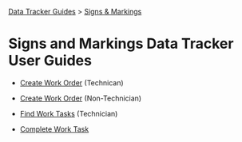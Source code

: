 [Data Tracker Guides](https://github.com/cityofaustin/data-tracker-guides]) > [Signs & Markings](https://github.com/cityofaustin/data-tracker-guides/tree/master/signsmarkings)

#  Signs and Markings Data Tracker User Guides

- [Create Work Order](https://github.com/cityofaustin/data-tracker-guides/blob/master/signsmarkings/create_work_order_tech.md) (Technican)

- [Create Work Order](https://github.com/cityofaustin/data-tracker-guides/blob/master/signsmarkings/create_work_order_non_tech.md) (Non-Technician)

- [Find Work Tasks](https://github.com/cityofaustin/data-tracker-guides/blob/master/signsmarkings/find_tasks_tech.md) (Technician)

- [Complete Work Task](https://github.com/cityofaustin/data-tracker-guides/blob/master/signsmarkings/complete_task_tech.md)
